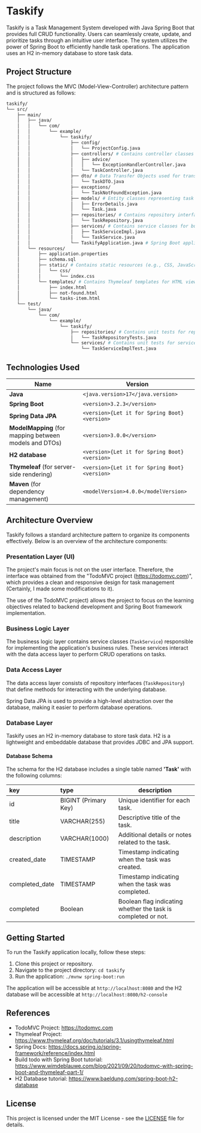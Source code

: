 # Taskify

Taskify is a Task Management System developed with Java Spring Boot that provides full CRUD functionality.
Users can seamlessly create, update, and prioritize tasks through an intuitive user interface. The system
utilizes the power of Spring Boot to efficiently handle task operations. The application uses an H2 in-memory
database to store task data.

## Project Structure

The project follows the MVC (Model-View-Controller) architecture pattern and is structured as follows:

```bash
taskify/
└── src/
    ├── main/
    │   ├── java/
    │   │   └── com/
    │   │       └── example/
    │   │           └── taskify/
    │   │               ├── config/
    │   │               │   └── ProjectConfig.java
    │   │               ├── controllers/ # Contains controller classes for handling HTTP requests
    │   │               │   ├── advice/
    │   │               │   │   └── ExceptionHandlerController.java
    │   │               │   └── TaskController.java
    │   │               ├── dto/ # Data Transfer Objects used for transferring data between layers
    │   │               │   └── TaskDTO.java
    │   │               ├── exceptions/
    │   │               │   └── TaskNotFoundException.java
    │   │               ├── models/ # Entity classes representing task data
    │   │               │   ├── ErrorDetails.java
    │   │               │   └── Task.java
    │   │               ├── repositories/ # Contains repository interfaces for database operations
    │   │               │   └── TaskRepository.java
    │   │               ├── services/ # Contains service classes for business logic
    │   │               │   ├── TaskServiceImpl.java
    │   │               │   └── TaskService.java
    │   │               └── TaskifyApplication.java # Spring Boot application main class
    │   └── resources/
    │       ├── application.properties
    │       ├── schema.sql
    │       ├── static/ # Contains static resources (e.g., CSS, JavaScript)
    │       │   └── css/
    │       │       └── index.css
    │       └── templates/ # Contains Thymeleaf templates for HTML views
    │           ├── index.html
    │           ├── not-found.html
    │           └── tasks-item.html
    └── test/
        └── java/
            └── com/
                └── example/
                    └── taskify/
                        ├── repositories/ # Contains unit tests for repository layer
                        │   └── TaskRepositoryTests.java
                        └── services/ # Contains unit tests for service layer
                            └── TaskServiceImplTest.java
```

## Technologies Used

| Name                                                   | Version                                      |
| ------------------------------------------------------ | -------------------------------------------- |
| **Java**                                               | `<java.version>17</java.version>`            |
| **Spring Boot**                                        | `<version>3.2.3</version>`                   |
| **Spring Data JPA**                                    | `<version>{Let it for Spring Boot}<version>` |
| **ModelMapping** (for mapping between models and DTOs) | `<version>3.0.0</version>`                   |
| **H2 database**                                        | `<version>{Let it for Spring Boot}<version>` |
| **Thymeleaf** (for server-side rendering)              | `<version>{Let it for Spring Boot}<version>` |
| **Maven** (for dependency management)                  | `<modelVersion>4.0.0</modelVersion>`         |

## Architecture Overview

Taskify follows a standard architecture pattern to organize its components effectively. Below is an overview
of the architecture components:

### Presentation Layer (UI)

The project's main focus is not on the user interface. Therefore, the interface was obtained from the "TodoMVC
project (<https://todomvc.com>)", which provides a clean and responsive design for task management (Certainly,
I made some modifications to it).

The use of the TodoMVC project) allows the project to focus on the learning objectives related to backend
development and Spring Boot framework implementation.

### Business Logic Layer

The business logic layer contains service classes (`TaskService`) responsible for implementing the
application's business rules. These services interact with the data access layer to perform CRUD operations on
tasks.

### Data Access Layer

The data access layer consists of repository interfaces (`TaskRepository`) that define methods for interacting
with the underlying database.

Spring Data JPA is used to provide a high-level abstraction over the database, making it easier to perform
database operations.

### Database Layer

Taskify uses an H2 in-memory database to store task data. H2 is a lightweight and embeddable database that
provides JDBC and JPA support.

#### Database Schema

The schema for the H2 database includes a single table named **'Task'** with the following columns:

| key            | type                 | description                                                   |
| :------------- | :------------------- | ------------------------------------------------------------- |
| id             | BIGINT (Primary Key) | Unique identifier for each task.                              |
| title          | VARCHAR(255)         | Descriptive title of the task.                                |
| description    | VARCHAR(1000)        | Additional details or notes related to the task.              |
| created_date   | TIMESTAMP            | Timestamp indicating when the task was created.               |
| completed_date | TIMESTAMP            | Timestamp indicating when the task was completed.             |
| completed      | Boolean              | Boolean flag indicating whether the task is completed or not. |

## Getting Started

To run the Taskify application locally, follow these steps:

1. Clone this project or  repository.
2. Navigate to the project directory: `cd taskify`
3. Run the application: `./mvnw spring-boot:run`

The application will be accessible at `http://localhost:8080` and the H2 database will be accessible at
`http://localhost:8080/h2-console`

## References

- TodoMVC Project: <https://todomvc.com>
- Thymeleaf Project: <https://www.thymeleaf.org/doc/tutorials/3.1/usingthymeleaf.html>
- Spring Docs: <https://docs.spring.io/spring-framework/reference/index.html>
- Build todo with Spring Boot tutorial: <https://www.wimdeblauwe.com/blog/2021/09/20/todomvc-with-spring-boot-and-thymeleaf-part-1/>
- H2 Database tutorial: <https://www.baeldung.com/spring-boot-h2-database>

## License

This project is licensed under the MIT License - see the [LICENSE](LICENSE) file for details.
